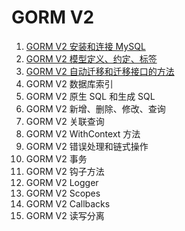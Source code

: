 # GORM V2
1. [GORM V2 安装和连接 MySQL](https://mp.weixin.qq.com/s/7L-O1y8RYML0VBAzfIjuZw)
2. [GORM V2 模型定义、约定、标签](https://mp.weixin.qq.com/s/HrTriTqdUPP7CcBudN8q-w)
3. [GORM V2 自动迁移和迁移接口的方法](https://mp.weixin.qq.com/s/a1jRQyqYBmBVlNwoJnBwcw)
4. GORM V2 数据库索引
5. GORM V2 原生 SQL 和生成 SQL
6. GORM V2 新增、删除、修改、查询
7. GORM V2 关联查询
8. GORM V2 WithContext 方法
9. GORM V2 错误处理和链式操作
10. GORM V2 事务
11. GORM V2 钩子方法
12. GORM V2 Logger
13. GORM V2 Scopes
14. GORM V2 Callbacks
15. GORM V2 读写分离